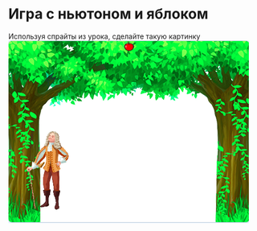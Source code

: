 # Игра с ньютоном и яблоком

Используя спрайты из урока, сделайте такую картинку
![img.png](img.png)